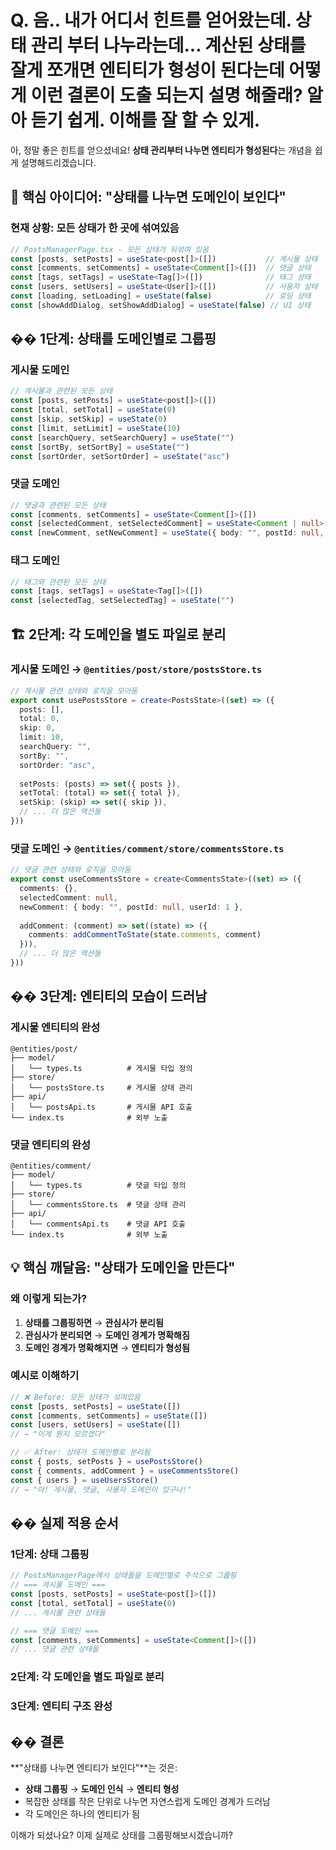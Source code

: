 # Q. 음.. 내가 어디서 힌트를 얻어왔는데. 상태 관리 부터 나누라는데... 계산된 상태를 잘게 쪼개면 엔티티가 형성이 된다는데 어떻게 이런 결론이 도출 되는지 설명 해줄래? 알아 듣기 쉽게. 이해를 잘 할 수 있게.

아, 정말 좋은 힌트를 얻으셨네요! **상태 관리부터 나누면 엔티티가 형성된다**는 개념을 쉽게 설명해드리겠습니다.

## 🎯 핵심 아이디어: "상태를 나누면 도메인이 보인다"

### 현재 상황: 모든 상태가 한 곳에 섞여있음
```typescript
// PostsManagerPage.tsx - 모든 상태가 뒤섞여 있음
const [posts, setPosts] = useState<post[]>([])           // 게시물 상태
const [comments, setComments] = useState<Comment[]>([])  // 댓글 상태  
const [tags, setTags] = useState<Tag[]>([])              // 태그 상태
const [users, setUsers] = useState<User[]>([])           // 사용자 상태
const [loading, setLoading] = useState(false)            // 로딩 상태
const [showAddDialog, setShowAddDialog] = useState(false) // UI 상태
```

## �� 1단계: 상태를 **도메인별로** 그룹핑

### 게시물 도메인
```typescript
// 게시물과 관련된 모든 상태
const [posts, setPosts] = useState<post[]>([])
const [total, setTotal] = useState(0)
const [skip, setSkip] = useState(0)
const [limit, setLimit] = useState(10)
const [searchQuery, setSearchQuery] = useState("")
const [sortBy, setSortBy] = useState("")
const [sortOrder, setSortOrder] = useState("asc")
```

### 댓글 도메인
```typescript
// 댓글과 관련된 모든 상태
const [comments, setComments] = useState<Comment[]>([])
const [selectedComment, setSelectedComment] = useState<Comment | null>(null)
const [newComment, setNewComment] = useState({ body: "", postId: null, userId: 1 })
```

### 태그 도메인
```typescript
// 태그와 관련된 모든 상태
const [tags, setTags] = useState<Tag[]>([])
const [selectedTag, setSelectedTag] = useState("")
```

## 🏗️ 2단계: 각 도메인을 **별도 파일로** 분리

### 게시물 도메인 → `@entities/post/store/postsStore.ts`
```typescript
// 게시물 관련 상태와 로직을 모아둠
export const usePostsStore = create<PostsState>((set) => ({
  posts: [],
  total: 0,
  skip: 0,
  limit: 10,
  searchQuery: "",
  sortBy: "",
  sortOrder: "asc",
  
  setPosts: (posts) => set({ posts }),
  setTotal: (total) => set({ total }),
  setSkip: (skip) => set({ skip }),
  // ... 더 많은 액션들
}))
```

### 댓글 도메인 → `@entities/comment/store/commentsStore.ts`
```typescript
// 댓글 관련 상태와 로직을 모아둠
export const useCommentsStore = create<CommentsState>((set) => ({
  comments: {},
  selectedComment: null,
  newComment: { body: "", postId: null, userId: 1 },
  
  addComment: (comment) => set((state) => ({
    comments: addCommentToState(state.comments, comment)
  })),
  // ... 더 많은 액션들
}))
```

## �� 3단계: **엔티티의 모습이 드러남**

### 게시물 엔티티의 완성
```
@entities/post/
├── model/
│   └── types.ts          # 게시물 타입 정의
├── store/
│   └── postsStore.ts     # 게시물 상태 관리
├── api/
│   └── postsApi.ts       # 게시물 API 호출
└── index.ts              # 외부 노출
```

### 댓글 엔티티의 완성
```
@entities/comment/
├── model/
│   └── types.ts          # 댓글 타입 정의
├── store/
│   └── commentsStore.ts  # 댓글 상태 관리
├── api/
│   └── commentsApi.ts    # 댓글 API 호출
└── index.ts              # 외부 노출
```

## 💡 핵심 깨달음: "상태가 도메인을 만든다"

### 왜 이렇게 되는가?

1. **상태를 그룹핑하면** → **관심사가 분리됨**
2. **관심사가 분리되면** → **도메인 경계가 명확해짐**
3. **도메인 경계가 명확해지면** → **엔티티가 형성됨**

### 예시로 이해하기

```typescript
// ❌ Before: 모든 상태가 섞여있음
const [posts, setPosts] = useState([])
const [comments, setComments] = useState([])
const [users, setUsers] = useState([])
// → "이게 뭔지 모르겠다"

// ✅ After: 상태가 도메인별로 분리됨
const { posts, setPosts } = usePostsStore()
const { comments, addComment } = useCommentsStore()
const { users } = useUsersStore()
// → "아! 게시물, 댓글, 사용자 도메인이 있구나!"
```

## �� 실제 적용 순서

### 1단계: 상태 그룹핑
```typescript
// PostsManagerPage에서 상태들을 도메인별로 주석으로 그룹핑
// === 게시물 도메인 ===
const [posts, setPosts] = useState<post[]>([])
const [total, setTotal] = useState(0)
// ... 게시물 관련 상태들

// === 댓글 도메인 ===
const [comments, setComments] = useState<Comment[]>([])
// ... 댓글 관련 상태들
```

### 2단계: 각 도메인을 별도 파일로 분리
### 3단계: 엔티티 구조 완성

## �� 결론

**"상태를 나누면 엔티티가 보인다"**는 것은:

- **상태 그룹핑** → **도메인 인식** → **엔티티 형성**
- 복잡한 상태를 작은 단위로 나누면 자연스럽게 도메인 경계가 드러남
- 각 도메인은 하나의 엔티티가 됨

이해가 되셨나요? 이제 실제로 상태를 그룹핑해보시겠습니까?